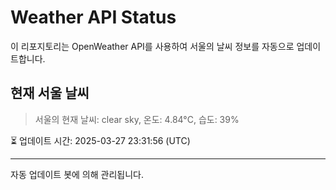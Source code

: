 
# Weather API Status

이 리포지토리는 OpenWeather API를 사용하여 서울의 날씨 정보를 자동으로 업데이트합니다.

## 현재 서울 날씨
> 서울의 현재 날씨: clear sky, 온도: 4.84°C, 습도: 39%

⏳ 업데이트 시간: 2025-03-27 23:31:56 (UTC)

---
자동 업데이트 봇에 의해 관리됩니다.
